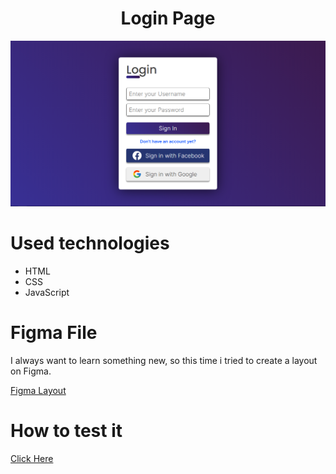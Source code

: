 <h1 align="center">Login Page</h1>

<img src="./images/app-screen.png" alt="App Screenshot">

# Used technologies

<ul>
  <li>HTML</li>
  <li>CSS</li>
  <li>JavaScript</li>
</ul>

# Figma File

I always want to learn something new, so this time i tried to create a layout on Figma.

[Figma Layout](https://www.figma.com/file/zcHO2TMmqjV7G1lccNRJck/Untitled)

# How to test it

[Click Here](https://login-page-pi.vercel.app)
